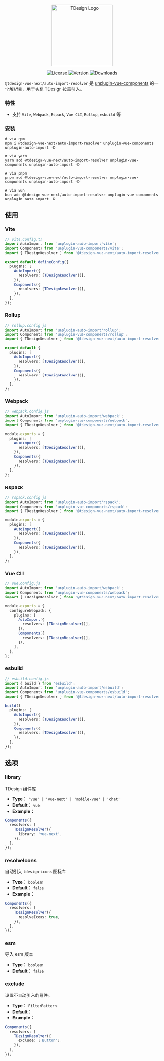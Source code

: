 <p align="center">
  <a href="https://tdesign.tencent.com/" target="_blank">
    <img alt="TDesign Logo" width="200" src="https://tdesign.gtimg.com/site/TDesign.png">
  </a>
</p>

<p align="center">
  <a href="https://github.com/Tencent/tdesign-vue-next/blob/develop/packages/auto-import-resolver/LICENSE">
    <img src="https://img.shields.io/npm/l/@tdesign-vue-next/auto-import-resolver.svg?sanitize=true" alt="License">
  </a>
  <a href="https://www.npmjs.com/package/@tdesign-vue-next/auto-import-resolver">
    <img src="https://img.shields.io/npm/v/@tdesign-vue-next/auto-import-resolver.svg?sanitize=true" alt="Version">
  </a>
  <a href="https://www.npmjs.com/package/@tdesign-vue-next/auto-import-resolver">
    <img src="https://img.shields.io/npm/dm/@tdesign-vue-next/auto-import-resolver" alt="Downloads">
  </a>
</p>

`@tdesign-vue-next/auto-import-resolver` 是 [unplugin-vue-components](https://github.com/unplugin/unplugin-vue-components) 的一个解析器，用于实现 TDesign 按需引入。

### 特性

- 支持 `Vite`, `Webpack`, `Rspack`, `Vue CLI`, `Rollup`, `esbuild` 等

### 安装

```shell
# via npm
npm i @tdesign-vue-next/auto-import-resolver unplugin-vue-components unplugin-auto-import -D

# via yarn
yarn add @tdesign-vue-next/auto-import-resolver unplugin-vue-components unplugin-auto-import -D

# via pnpm
pnpm add @tdesign-vue-next/auto-import-resolver unplugin-vue-components unplugin-auto-import -D

# via Bun
bun add @tdesign-vue-next/auto-import-resolver unplugin-vue-components unplugin-auto-import -D
```

## 使用

### Vite

```ts
// vite.config.ts
import AutoImport from 'unplugin-auto-import/vite';
import Components from 'unplugin-vue-components/vite';
import { TDesignResolver } from '@tdesign-vue-next/auto-import-resolver';

export default defineConfig({
  plugins: [
    AutoImport({
      resolvers: [TDesignResolver()],
    }),
    Components({
      resolvers: [TDesignResolver()],
    }),
  ],
});
```

### Rollup

```ts
// rollup.config.js
import AutoImport from 'unplugin-auto-import/rollup';
import Components from 'unplugin-vue-components/rollup';
import { TDesignResolver } from '@tdesign-vue-next/auto-import-resolver';

export default {
  plugins: [
    AutoImport({
      resolvers: [TDesignResolver()],
    }),
    Components({
      resolvers: [TDesignResolver()],
    }),
  ],
};
```

### Webpack

```ts
// webpack.config.js
import AutoImport from 'unplugin-auto-import/webpack';
import Components from 'unplugin-vue-components/webpack';
import { TDesignResolver } from '@tdesign-vue-next/auto-import-resolver';

module.exports = {
  plugins: [
    AutoImport({
      resolvers: [TDesignResolver()],
    }),
    Components({
      resolvers: [TDesignResolver()],
    }),
  ],
};
```

### Rspack

```ts
// rspack.config.js
import AutoImport from 'unplugin-auto-import/rspack';
import Components from 'unplugin-vue-components/rspack';
import { TDesignResolver } from '@tdesign-vue-next/auto-import-resolver';

module.exports = {
  plugins: [
    AutoImport({
      resolvers: [TDesignResolver()],
    }),
    Components({
      resolvers: [TDesignResolver()],
    }),
  ],
};
```

### Vue CLI

```ts
// vue.config.js
import AutoImport from 'unplugin-auto-import/webpack';
import Components from 'unplugin-vue-components/webpack';
import { TDesignResolver } from '@tdesign-vue-next/auto-import-resolver';

module.exports = {
  configureWebpack: {
    plugins: [
      AutoImport({
        resolvers: [TDesignResolver()],
      }),
      Components({
        resolvers: [TDesignResolver()],
      }),
    ],
  },
};
```

### esbuild

```ts
// esbuild.config.js
import { build } from 'esbuild';
import AutoImport from 'unplugin-auto-import/esbuild';
import Components from 'unplugin-vue-components/esbuild';
import { TDesignResolver } from '@tdesign-vue-next/auto-import-resolver';

build({
  plugins: [
    AutoImport({
      resolvers: [TDesignResolver()],
    }),
    Components({
      resolvers: [TDesignResolver()],
    }),
  ],
});
```

## 选项

### library

TDesign 组件库

- **Type：** `'vue' | 'vue-next' | 'mobile-vue' | 'chat'`
- **Default：** `vue`
- **Example：**

```ts
Components({
  resolvers: [
    TDesignResolver({
      library: 'vue-next',
    }),
  ],
});
```

### resolveIcons

自动引入 `tdesign-icons` 图标库

- **Type：** `boolean`
- **Default：** `false`
- **Example：**

```ts
Components({
  resolvers: [
    TDesignResolver({
      resolveIcons: true,
    }),
  ],
});
```

### esm

导入 esm 版本

- **Type：** `boolean`
- **Default：** `false`

### exclude

设置不自动引入的组件。

- **Type：** `FilterPattern`
- **Default：** 
- **Example：**

```ts
Components({
  resolvers: [
    TDesignResolver({
      exclude: ['Button'],
    }),
  ],
});
```